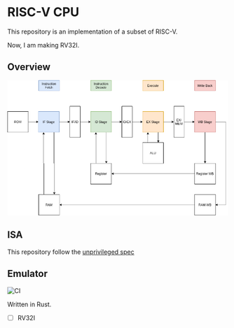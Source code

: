 # RISC-V CPU

This repository is an implementation of a subset of RISC-V.

Now, I am making RV32I.

## Overview

![CPU design](docs/CPU%20design.png)

## ISA

This repository follow the [unprivileged spec](https://riscv.org/specifications/isa-spec-pdf/)


## Emulator

![CI](https://github.com/diohabara/risc-v/workflows/CI/badge.svg)

Written in Rust.

- [ ] RV32I

